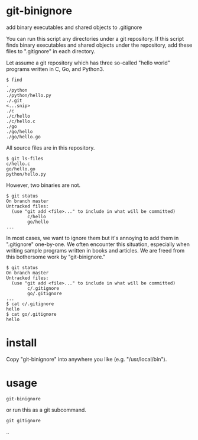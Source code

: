 # git-binignore
add binary executables and shared objects to .gitignore

You can run this script any directories under a git repository. If this script finds binary executables and shared objects under the repository, add these files to ".gitignore" in each directory.

Let assume a git repository which has three so-called "hello world" programs written in C, Go, and Python3.

```conosle
$ find
.
./python
./python/hello.py
./.git
<...snip>
./c
./c/hello
./c/hello.c
./go
./go/hello
./go/hello.go
```

All source files are in this repository.

```console
$ git ls-files
c/hello.c
go/hello.go
python/hello.py
```

However, two binaries are not.

```consle
$ git status
On branch master
Untracked files:
  (use "git add <file>..." to include in what will be committed)
        c/hello
        go/hello
...
```

In most cases, we want to ignore them but it's annoying to add them in ".gitignore" one-by-one. We often encounter this situation, especially when writing sample programs written in books and articles. We are freed from this bothersome work by "git-binignore."

```console
$ git status
On branch master
Untracked files:
  (use "git add <file>..." to include in what will be committed)
        c/.gitignore
        go/.gitignore
...
$ cat c/.gitignore 
hello
$ cat go/.gitignore 
hello
```

# install

Copy "git-binignore" into anywhere you like (e.g. "/usr/local/bin").

# usage

```console
git-binignore
```

or run this as a git subcommand.

```console
git gitignore
```
..
